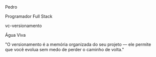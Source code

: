 Pedro

Programador Full Stack

vc-versionamento

Água Viva

"O versionamento é a memória organizada do seu projeto — ele permite que você evolua sem medo de perder o caminho de volta."